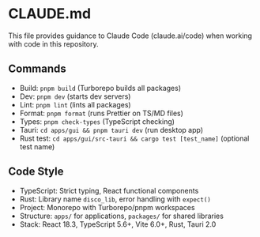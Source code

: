 # CLAUDE.md

This file provides guidance to Claude Code (claude.ai/code) when working with code in this repository.

## Commands
- Build: `pnpm build` (Turborepo builds all packages)
- Dev: `pnpm dev` (starts dev servers)
- Lint: `pnpm lint` (lints all packages)
- Format: `pnpm format` (runs Prettier on TS/MD files)
- Types: `pnpm check-types` (TypeScript checking)
- Tauri: `cd apps/gui && pnpm tauri dev` (run desktop app)
- Rust test: `cd apps/gui/src-tauri && cargo test [test_name]` (optional test name)

## Code Style
- TypeScript: Strict typing, React functional components
- Rust: Library name `disco_lib`, error handling with `expect()`
- Project: Monorepo with Turborepo/pnpm workspaces
- Structure: `apps/` for applications, `packages/` for shared libraries
- Stack: React 18.3, TypeScript 5.6+, Vite 6.0+, Rust, Tauri 2.0